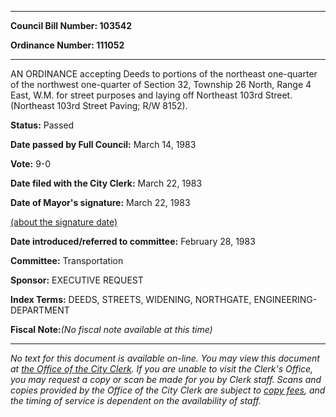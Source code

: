 

********

**Council Bill Number: 103542**
   
**Ordinance Number: 111052**
********

 AN ORDINANCE accepting Deeds to portions of the northeast one-quarter of the northwest one-quarter of Section 32, Township 26 North, Range 4 East, W.M. for street purposes and laying off Northeast 103rd Street. (Northeast 103rd Street Paving; R/W 8152).

**Status:** Passed
   
**Date passed by Full Council:** March 14, 1983
   
**Vote:** 9-0
   
**Date filed with the City Clerk:** March 22, 1983
   
**Date of Mayor's signature:** March 22, 1983
   
[(about the signature date)](/~public/approvaldate.htm)
   
   
   
**Date introduced/referred to committee:** February 28, 1983
   
**Committee:** Transportation
   
**Sponsor:** EXECUTIVE REQUEST
   
   
**Index Terms:** DEEDS, STREETS, WIDENING, NORTHGATE, ENGINEERING-DEPARTMENT

**Fiscal Note:**_(No fiscal note available at this time)_
********

_No text for this document is available on-line. You may view this document at [the Office of the City Clerk](http://www.seattle.gov/leg/clerk/contactUs.htm). If you are unable to visit the Clerk's Office, you may request a copy or scan be made for you by Clerk staff. Scans and copies provided by the Office of the City Clerk are subject to [copy fees](http://clerk.seattle.gov/~public/clerkfees.htm), and the timing of service is dependent on the availability of staff._

